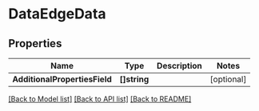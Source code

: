 # DataEdgeData

## Properties

Name | Type | Description | Notes
------------ | ------------- | ------------- | -------------
**AdditionalPropertiesField** | **[]string** |  | [optional] 

[[Back to Model list]](../README.md#documentation-for-models) [[Back to API list]](../README.md#documentation-for-api-endpoints) [[Back to README]](../README.md)


